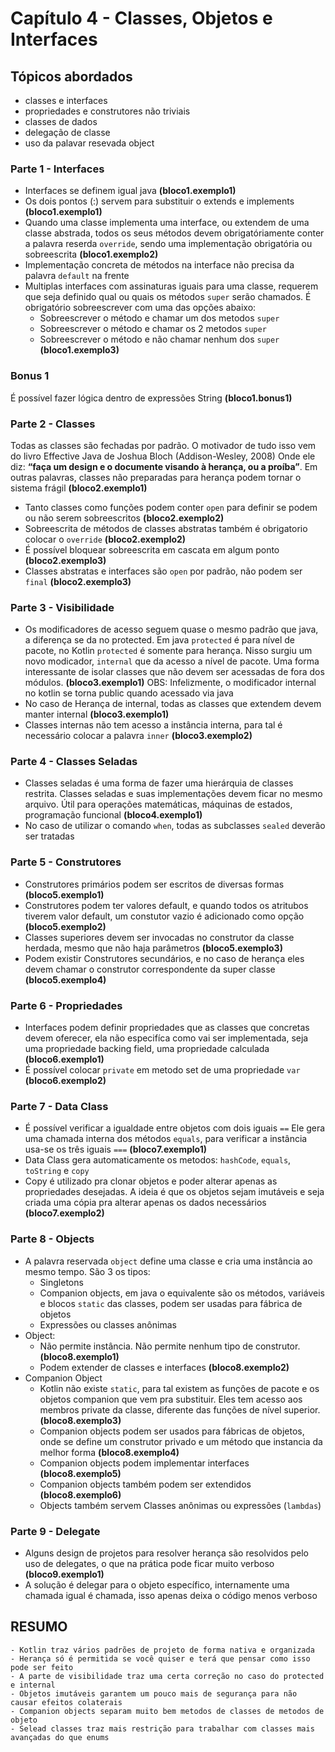# Capítulo 4 - Classes, Objetos e Interfaces #

## Tópicos abordados ##
* classes e interfaces 
* propriedades e construtores não triviais
* classes de dados
* delegação de classe
* uso da palavar resevada object


### Parte 1 - Interfaces ###

 - Interfaces se definem igual java **(bloco1.exemplo1)**
 - Os dois pontos (:) servem para substituir o extends e implements **(bloco1.exemplo1)**
 - Quando uma classe implementa uma interface, ou extendem de uma classe abstrada, 
    todos os seus métodos devem obrigatóriamente conter a palavra reserda `override`, 
    sendo uma implementação obrigatória ou sobreescrita **(bloco1.exemplo2)**
 - Implementação concreta de métodos na interface não precisa da palavra `default` na frente 
 - Multiplas interfaces com assinaturas iguais para uma classe, requerem que seja definido qual ou quais os métodos 
 `super` serão chamados. É obrigatório sobreescrever com uma das opções abaixo:
    * Sobreescrever o método e chamar um dos metodos `super`
    * Sobreescrever o método e chamar os 2 metodos `super`
    * Sobreescrever o método e não chamar nenhum dos `super` **(bloco1.exemplo3)**

### Bonus 1 ### 
É possível fazer lógica dentro de expressões String **(bloco1.bonus1)**

### Parte 2 - Classes ###

Todas as classes são fechadas por padrão. O motivador de tudo isso vem do livro Effective Java de Joshua Bloch (Addison-Wesley, 2008)
Onde ele diz: **“faça um design e o documente visando à herança, ou a proíba”**. 
Em outras palavras, classes não preparadas para herança podem tornar o sistema frágil **(bloco2.exemplo1)**

- Tanto classes como funções podem conter `open` para definir se podem ou não serem sobreescritos **(bloco2.exemplo2)**
- Sobreescrita de métodos de classes abstratas também é obrigatorio colocar o `override` **(bloco2.exemplo2)**
- É possível bloquear sobreescrita em cascata em algum ponto **(bloco2.exemplo3)**
- Classes abstratas e interfaces são `open` por padrão, não podem ser `final` **(bloco2.exemplo3)**
 
 ### Parte 3 - Visibilidade ###
 
 - Os modificadores de acesso seguem quase o mesmo padrão que java, a diferença se da no protected. 
 Em java `protected` é para nível de pacote, no Kotlin `protected` é somente para herança. 
 Nisso surgiu um novo modicador, `internal` que da acesso a nível de pacote. 
 Uma forma interessante de isolar classes que não devem ser acessadas de fora dos módulos.  **(bloco3.exemplo1)**
 OBS: Infelizmente, o modificador internal no kotlin se torna public quando acessado via java
 - No caso de Herança de internal, todas as classes que extendem devem manter internal **(bloco3.exemplo1)**
 - Classes internas não tem acesso a instância interna, para tal é necessário colocar a palavra `inner` **(bloco3.exemplo2)**
 
 ### Parte 4 - Classes Seladas ###
 
 - Classes seladas é uma forma de fazer uma hierárquia de classes restrita. 
 Classes seladas e suas implementações devem ficar no mesmo arquivo. 
 Útil para operações matemáticas, máquinas de estados, programação funcional **(bloco4.exemplo1)**
 - No caso de utilizar o comando `when`, todas as subclasses `sealed` deverão ser tratadas
 
 
 ### Parte 5 - Construtores ###
 
 - Construtores primários podem ser escritos de diversas formas **(bloco5.exemplo1)**
 - Construtores podem ter valores default, e quando todos os atritubos tiverem valor default, 
 um constutor vazio é adicionado como opção **(bloco5.exemplo2)**
 - Classes superiores devem ser invocadas no construtor da classe herdada, mesmo que não haja parâmetros **(bloco5.exemplo3)**
 - Podem existir Construtores secundários, e no caso de herança eles devem chamar o construtor 
 correspondente da super classe **(bloco5.exemplo4)**
 
 ### Parte 6 - Propriedades ###
  
  - Interfaces podem definir propriedades que as classes que concretas devem oferecer, ela não especifíca como vai ser implementada,
  seja uma propriedade backing field, uma propriedade calculada  **(bloco6.exemplo1)**
  - É possível colocar `private` em metodo set de uma propriedade `var` **(bloco6.exemplo2)**

### Parte 7 - Data Class ###
  - É possível verificar a igualdade entre objetos com dois iguais `==` Ele gera uma chamada interna dos métodos `equals`, 
  para verificar a instância usa-se os três iguais `===` **(bloco7.exemplo1)**
  - Data Class gera automaticamente os metodos: `hashCode`, `equals`, `toString` e `copy`
  - Copy é utilizado pra clonar objetos e poder alterar apenas as propriedades desejadas. A ideia é que os objetos sejam imutáveis e 
  seja criada uma cópia pra alterar apenas os dados necessários **(bloco7.exemplo2)**
   
### Parte 8 - Objects ###
  - A palavra reservada `object` define uma classe e cria uma instância ao mesmo tempo. São 3 os tipos:
    * Singletons
    * Companion objects, em java o equivalente são os métodos, variáveis e blocos `static` das classes, 
    podem ser usadas para fábrica de objetos
    * Expressões ou classes anônimas 
  - Object: 
    * Não permite instância. Não permite nenhum tipo de construtor. **(bloco8.exemplo1)**
    * Podem extender de classes e interfaces **(bloco8.exemplo2)**
  - Companion Object
    * Kotlin não existe `static`, para tal existem as funções de pacote e os objetos companion que vem pra substituir. 
    Eles tem acesso aos membros private da classe, diferente das funções de nível superior. **(bloco8.exemplo3)**
    * Companion objects podem ser usados para fábricas de objetos, onde se define um construtor privado 
    e um método que instancia da melhor forma **(bloco8.exemplo4)**
    * Companion objects podem implementar interfaces **(bloco8.exemplo5)**
    * Companion objects também podem ser extendidos **(bloco8.exemplo6)**
    * Objects também servem Classes anônimas ou expressões (`lambdas`)

### Parte 9 - Delegate ###
   * Alguns design de projetos para resolver herança são resolvidos pelo uso de delegates, 
   o que na prática pode ficar muito verboso **(bloco9.exemplo1)**
   * A solução é delegar para o objeto específico, internamente uma chamada igual é chamada, isso apenas deixa o código menos verboso
   
       
  
## RESUMO ##
    - Kotlin traz vários padrões de projeto de forma nativa e organizada 
    - Herança só é permitida se você quiser e terá que pensar como isso pode ser feito
    - A parte de visibilidade traz uma certa correção no caso do protected e internal
    - Objetos imutáveis garantem um pouco mais de segurança para não causar efeitos colaterais 
    - Companion objects separam muito bem metodos de classes de metodos de objeto  
    - Selead classes traz mais restrição para trabalhar com classes mais avançadas do que enums 